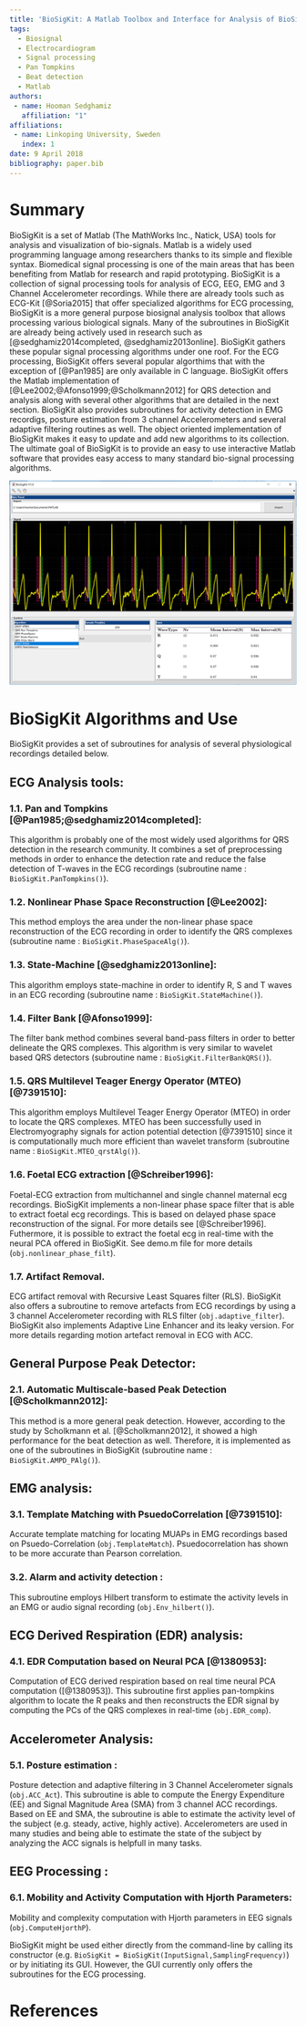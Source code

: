 ```yaml
---
title: 'BioSigKit: A Matlab Toolbox and Interface for Analysis of BioSignals'
tags:
  - Biosignal
  - Electrocardiogram
  - Signal processing
  - Pan Tompkins
  - Beat detection
  - Matlab
authors:
 - name: Hooman Sedghamiz
   affiliation: "1"
affiliations:
 - name: Linkoping University, Sweden
   index: 1
date: 9 April 2018
bibliography: paper.bib
---
```


# Summary
BioSigKit is a set of Matlab (The MathWorks Inc., Natick, USA) tools for analysis and visualization of bio-signals. Matlab is a widely used programming language among researchers thanks to its simple and flexible syntax. Biomedical signal processing is one of the main areas that has been benefiting from Matlab for research and rapid prototyping. BioSigKit is a collection of signal processing tools for analysis of ECG, EEG, EMG and 3 Channel Accelerometer recordings. While there are already tools such as ECG-Kit [@Soria2015] that offer specialized algorithms for ECG processing, BioSigKit is a more general purpose biosignal analysis toolbox that allows processing various biological signals. Many of the subroutines in BioSigKit are already being actively used in research such as [@sedghamiz2014completed, @sedghamiz2013online]. BioSigKit gathers these popular signal processing algorithms under one roof. For the ECG processing, BioSigKit offers several popular algorthims that with the exception of [@Pan1985] are only available in C language. BioSigKit offers the Matlab implementation of [@Lee2002;@Afonso1999;@Scholkmann2012] for QRS detection and analysis along with several other algorithms that are detailed in the next section. BioSigKit also provides subroutines for activity detection in EMG recordigs, posture estimation from 3 channel Accelerometers and several adaptive filtering routines as well. The object oriented implementation of BioSigKit makes it easy to update and add new algorithms to its collection. The ultimate goal of BioSigKit is to provide an easy to use interactive Matlab software that provides easy access to many standard bio-signal processing algorithms. 

![Graphical User Interface of BioSigKit. The algorithm pop-up menu provides an easy way for the selection of the QRS detection algorithm. The statistics panel automatically computes mean, maximum and minimum detected intervals.](fig1.png)

# BioSigKit Algorithms and Use
BioSigKit provides a set of subroutines for analysis of several physiological recordings detailed below.

## ECG Analysis tools:

### 1.1. Pan and Tompkins [@Pan1985;@sedghamiz2014completed]: 
This algorithm is probably one of the most widely used algorithms for QRS detection in the research community. It combines a set of preprocessing methods in order to enhance the detection rate and reduce the false detection of T-waves in the ECG recordings (subroutine name : ```BioSigKit.PanTompkins()```).

### 1.2. Nonlinear Phase Space Reconstruction [@Lee2002]: 
This method employs the area under the non-linear phase space reconstruction of the ECG recording in order to identify the QRS complexes (subroutine name : ```BioSigKit.PhaseSpaceAlg()```). 

### 1.3. State-Machine [@sedghamiz2013online]: 
This algorithm employs state-machine in order to identify R, S and T waves in an ECG recording (subroutine name : ```BioSigKit.StateMachine()```).

### 1.4. Filter Bank [@Afonso1999]: 
The filter bank method combines several band-pass filters in order to better delineate the QRS complexes. This algorithm is very similar to wavelet based QRS detectors (subroutine name : ```BioSigKit.FilterBankQRS()```).

### 1.5. QRS Multilevel Teager Energy Operator (MTEO) [@7391510]: 
This algorithm employs Multilevel Teager Energy Operator (MTEO) in order to locate the QRS complexes. MTEO has been successfully used in Electromyography signals for action potential detection [@7391510] since it is computationally much more efficient than wavelet transform (subroutine name : ```BioSigKit.MTEO_qrstAlg()```).

### 1.6. Foetal ECG extraction [@Schreiber1996]:
Foetal-ECG extraction from multichannel and single channel maternal ecg recordings. BioSigKit implements a non-linear phase space filter that is able to extract foetal ecg recordings. This is based on delayed phase space reconstruction of the signal. For more details see [@Schreiber1996]. Futhermore, it is possible to extract the foetal ecg in real-time with the neural PCA offered in BioSigKit. See demo.m file for more details (```obj.nonlinear_phase_filt```).

### 1.7. Artifact Removal.
ECG artifact removal with Recursive Least Squares filter (RLS). BioSigKit also offers a subroutine to remove artefacts from ECG recordings by using a 3 channel Accelerometer recording with RLS filter (```obj.adaptive_filter```). BioSigKit also implements Adaptive Line Enhancer and its leaky version. For more details regarding motion artefact removal in ECG with ACC.


## General Purpose Peak Detector:
### 2.1. Automatic Multiscale-based Peak Detection [@Scholkmann2012]: 
This method is a more general peak detection. However, according to the study by Scholkmann et al. [@Scholkmann2012], it showed a high performance for the beat detection as well. Therefore, it is implemented as one of the subroutines in BioSigKit (subroutine name : ```BioSigKit.AMPD_PAlg()```).

## EMG analysis:
### 3.1. Template Matching with PsuedoCorrelation [@7391510]: 
Accurate template matching for locating MUAPs in EMG recordings based on Psuedo-Correlation (```obj.TemplateMatch```). Psuedocorrelation has shown to be more accurate than Pearson correlation.

### 3.2. Alarm and activity detection :
This subroutine employs Hilbert transform to estimate the activity levels in an EMG or audio signal recording (```obj.Env_hilbert()```).

## ECG Derived Respiration (EDR) analysis:
### 4.1. EDR Computation based on Neural PCA [@1380953]:
Computation of ECG derived respiration based on real time neural PCA computation ([@1380953]). This subroutine first applies pan-tompkins algorithm to locate the R peaks and then reconstructs the EDR signal by computing the PCs of the QRS complexes in real-time (```obj.EDR_comp```).

## Accelerometer Analysis: 
### 5.1. Posture estimation :
Posture detection and adaptive filtering in 3 Channel Accelerometer signals (```obj.ACC_Act```). This subroutine is able to compute the Energy Expenditure (EE) and Signal Magnitude Area (SMA) from 3 channel ACC recordings. Based on EE and SMA, the subroutine is able to estimate the activity level of the subject (e.g. steady, active, highly active). Accelerometers are used in many studies and being able to estimate the state of the subject by analyzing the ACC signals is helpfull in many tasks.

## EEG Processing :
### 6.1. Mobility and Activity Computation with Hjorth Parameters:
Mobility and complexity computation with Hjorth parameters in EEG signals (```obj.ComputeHjorthP```).


BioSigKit might be used either directly  from the command-line by calling its constructor (e.g. ```BioSigKit = BioSigKit(InputSignal,SamplingFrequency)```) or by initiating its GUI. However, the GUI currently only offers the subroutines for the ECG processing.

# References
